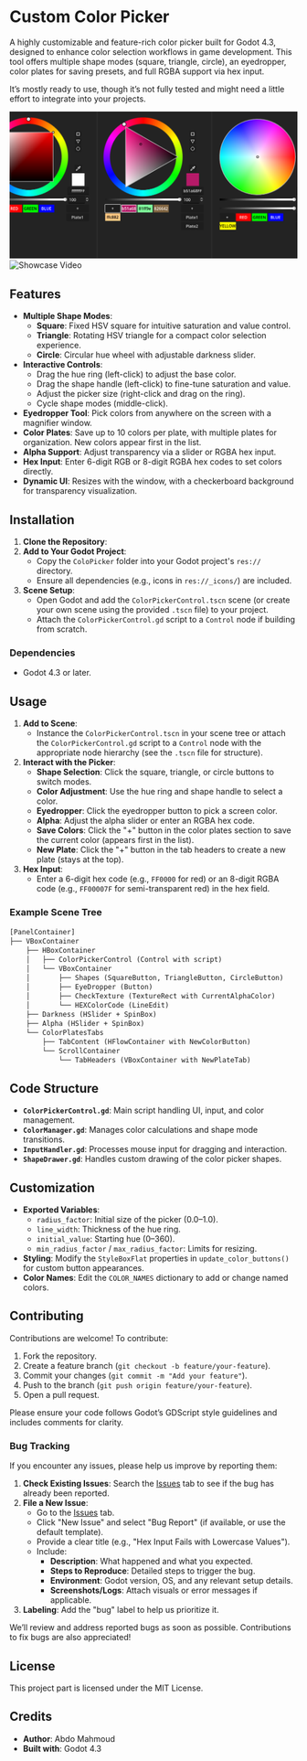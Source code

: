 # Custom Color Picker

A highly customizable and feature-rich color picker built for Godot 4.3, designed to enhance color selection workflows in game development. This tool offers multiple shape modes (square, triangle, circle), an eyedropper, color plates for saving presets, and full RGBA support via hex input.

It’s mostly ready to use, though it’s not fully tested and might need a little effort to integrate into your projects.

![Color Picker Preview](screenshot.png)
![Showcase Video](https://youtu.be/c6Adz4VlqQE?feature=shared)
## Features

- **Multiple Shape Modes**:
  - **Square**: Fixed HSV square for intuitive saturation and value control.
  - **Triangle**: Rotating HSV triangle for a compact color selection experience.
  - **Circle**: Circular hue wheel with adjustable darkness slider.
- **Interactive Controls**:
  - Drag the hue ring (left-click) to adjust the base color.
  - Drag the shape handle (left-click) to fine-tune saturation and value.
  - Adjust the picker size (right-click and drag on the ring).
  - Cycle shape modes (middle-click).
- **Eyedropper Tool**: Pick colors from anywhere on the screen with a magnifier window.
- **Color Plates**: Save up to 10 colors per plate, with multiple plates for organization. New colors appear first in the list.
- **Alpha Support**: Adjust transparency via a slider or RGBA hex input.
- **Hex Input**: Enter 6-digit RGB or 8-digit RGBA hex codes to set colors directly.
- **Dynamic UI**: Resizes with the window, with a checkerboard background for transparency visualization.

## Installation

1. **Clone the Repository**:
2. **Add to Your Godot Project**:
   - Copy the `ColoPicker` folder into your Godot project's `res://` directory.
   - Ensure all dependencies (e.g., icons in `res://_icons/`) are included.
3. **Scene Setup**:
   - Open Godot and add the `ColorPickerControl.tscn` scene (or create your own scene using the provided `.tscn` file) to your project.
   - Attach the `ColorPickerControl.gd` script to a `Control` node if building from scratch.

### Dependencies
- Godot 4.3 or later.

## Usage

1. **Add to Scene**:
   - Instance the `ColorPickerControl.tscn` in your scene tree or attach the `ColorPickerControl.gd` script to a `Control` node with the appropriate node hierarchy (see the `.tscn` file for structure).
2. **Interact with the Picker**:
   - **Shape Selection**: Click the square, triangle, or circle buttons to switch modes.
   - **Color Adjustment**: Use the hue ring and shape handle to select a color.
   - **Eyedropper**: Click the eyedropper button to pick a screen color.
   - **Alpha**: Adjust the alpha slider or enter an RGBA hex code.
   - **Save Colors**: Click the "+" button in the color plates section to save the current color (appears first in the list).
   - **New Plate**: Click the "+" button in the tab headers to create a new plate (stays at the top).
3. **Hex Input**:
   - Enter a 6-digit hex code (e.g., `FF0000` for red) or an 8-digit RGBA code (e.g., `FF00007F` for semi-transparent red) in the hex field.

### Example Scene Tree
```plaintext
[PanelContainer]
├── VBoxContainer
    ├── HBoxContainer
    │   ├── ColorPickerControl (Control with script)
    │   └── VBoxContainer
    │       ├── Shapes (SquareButton, TriangleButton, CircleButton)
    │       ├── EyeDropper (Button)
    │       ├── CheckTexture (TextureRect with CurrentAlphaColor)
    │       └── HEXColorCode (LineEdit)
    ├── Darkness (HSlider + SpinBox)
    ├── Alpha (HSlider + SpinBox)
    └── ColorPlatesTabs
        ├── TabContent (HFlowContainer with NewColorButton)
        └── ScrollContainer
            └── TabHeaders (VBoxContainer with NewPlateTab)
```

## Code Structure

- **`ColorPickerControl.gd`**: Main script handling UI, input, and color management.
- **`ColorManager.gd`**: Manages color calculations and shape mode transitions.
- **`InputHandler.gd`**: Processes mouse input for dragging and interaction.
- **`ShapeDrawer.gd`**: Handles custom drawing of the color picker shapes.

## Customization

- **Exported Variables**:
  - `radius_factor`: Initial size of the picker (0.0–1.0).
  - `line_width`: Thickness of the hue ring.
  - `initial_value`: Starting hue (0–360).
  - `min_radius_factor` / `max_radius_factor`: Limits for resizing.
- **Styling**: Modify the `StyleBoxFlat` properties in `update_color_buttons()` for custom button appearances.
- **Color Names**: Edit the `COLOR_NAMES` dictionary to add or change named colors.

## Contributing

Contributions are welcome! To contribute:

1. Fork the repository.
2. Create a feature branch (`git checkout -b feature/your-feature`).
3. Commit your changes (`git commit -m "Add your feature"`).
4. Push to the branch (`git push origin feature/your-feature`).
5. Open a pull request.

Please ensure your code follows Godot’s GDScript style guidelines and includes comments for clarity.

### Bug Tracking

If you encounter any issues, please help us improve by reporting them:

1. **Check Existing Issues**: Search the [Issues](https://github.com/yourusername/godot-custom-color-picker/issues) tab to see if the bug has already been reported.
2. **File a New Issue**:
   - Go to the [Issues](https://github.com/yourusername/godot-custom-color-picker/issues) tab.
   - Click "New Issue" and select "Bug Report" (if available, or use the default template).
   - Provide a clear title (e.g., "Hex Input Fails with Lowercase Values").
   - Include:
     - **Description**: What happened and what you expected.
     - **Steps to Reproduce**: Detailed steps to trigger the bug.
     - **Environment**: Godot version, OS, and any relevant setup details.
     - **Screenshots/Logs**: Attach visuals or error messages if applicable.
3. **Labeling**: Add the "bug" label to help us prioritize it.

We’ll review and address reported bugs as soon as possible. Contributions to fix bugs are also appreciated!

## License

This project part is licensed under the MIT License.

## Credits

- **Author**: Abdo Mahmoud
- **Built with**: Godot 4.3